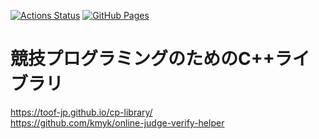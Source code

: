[![Actions Status](https://github.com/toof-jp/cp-library/workflows/verify/badge.svg)](https://github.com/toof-jp/cp-library/actions)
[![GitHub Pages](https://img.shields.io/static/v1?label=GitHub+Pages&message=+&color=brightgreen&logo=github)](https://toof-jp.github.io/cp-library/)

# 競技プログラミングのためのC++ライブラリ
https://toof-jp.github.io/cp-library/ <br>
https://github.com/kmyk/online-judge-verify-helper <br>
